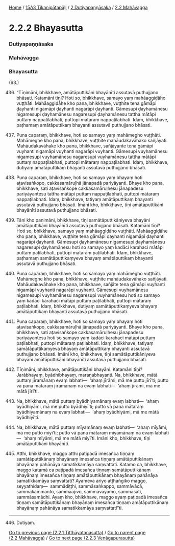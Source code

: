
[Home](/) / [15A3 Tikanipātapāḷi](../../../15A3.md) / [2 Dutiyapaṇṇāsaka](../../2.md) / [2.2 Mahāvagga](../2.2.md)

# 2.2.2 Bhayasutta

### Dutiyapaṇṇāsaka

### Mahāvagga

### Bhayasutta

(63.)

436. “Tīṇimāni, bhikkhave, amātāputtikāni bhayānīti assutavā puthujjano bhāsati. Katamāni tīṇi? Hoti so, bhikkhave, samayo yaṃ mahāaggiḍāho vuṭṭhāti. Mahāaggiḍāhe kho pana, bhikkhave, vuṭṭhite tena gāmāpi ḍayhanti nigamāpi ḍayhanti nagarāpi ḍayhanti. Gāmesupi ḍayhamānesu nigamesupi ḍayhamānesu nagaresupi ḍayhamānesu tattha mātāpi puttaṃ nappaṭilabhati, puttopi mātaraṃ nappaṭilabhati. Idaṃ, bhikkhave, paṭhamaṃ amātāputtikaṃ bhayanti assutavā puthujjano bhāsati.

437. Puna caparaṃ, bhikkhave, hoti so samayo yaṃ mahāmegho vuṭṭhāti. Mahāmeghe kho pana, bhikkhave, vuṭṭhite mahāudakavāhako sañjāyati. Mahāudakavāhake kho pana, bhikkhave, sañjāyante tena gāmāpi vuyhanti nigamāpi vuyhanti nagarāpi vuyhanti. Gāmesupi vuyhamānesu nigamesupi vuyhamānesu nagaresupi vuyhamānesu tattha mātāpi puttaṃ nappaṭilabhati, puttopi mātaraṃ nappaṭilabhati. Idaṃ, bhikkhave, dutiyaṃ amātāputtikaṃ bhayanti assutavā puthujjano bhāsati.

438. Puna caparaṃ, bhikkhave, hoti so samayo yaṃ bhayaṃ hoti aṭavisaṅkopo, cakkasamāruḷhā jānapadā pariyāyanti. Bhaye kho pana, bhikkhave, sati aṭavisaṅkope cakkasamāruḷhesu jānapadesu pariyāyantesu tattha mātāpi puttaṃ nappaṭilabhati, puttopi mātaraṃ nappaṭilabhati. Idaṃ, bhikkhave, tatiyaṃ amātāputtikaṃ bhayanti assutavā puthujjano bhāsati. Imāni kho, bhikkhave, tīṇi amātāputtikāni bhayānīti assutavā puthujjano bhāsati.

439. Tāni kho panimāni, bhikkhave, tīṇi samātāputtikāniyeva bhayāni amātāputtikāni bhayānīti assutavā puthujjano bhāsati. Katamāni tīṇi? Hoti so, bhikkhave, samayo yaṃ mahāaggiḍāho vuṭṭhāti. Mahāaggiḍāhe kho pana, bhikkhave, vuṭṭhite tena gāmāpi ḍayhanti nigamāpi ḍayhanti nagarāpi ḍayhanti. Gāmesupi ḍayhamānesu nigamesupi ḍayhamānesu nagaresupi ḍayhamānesu hoti so samayo yaṃ kadāci karahaci mātāpi puttaṃ paṭilabhati, puttopi mātaraṃ paṭilabhati. Idaṃ, bhikkhave, paṭhamaṃ samātāputtikaṃyeva bhayaṃ amātāputtikaṃ bhayanti assutavā puthujjano bhāsati.

440. Puna caparaṃ, bhikkhave, hoti so samayo yaṃ mahāmegho vuṭṭhāti. Mahāmeghe kho pana, bhikkhave, vuṭṭhite mahāudakavāhako sañjāyati. Mahāudakavāhake kho pana, bhikkhave, sañjāte tena gāmāpi vuyhanti nigamāpi vuyhanti nagarāpi vuyhanti. Gāmesupi vuyhamānesu nigamesupi vuyhamānesu nagaresupi vuyhamānesu hoti so samayo yaṃ kadāci karahaci mātāpi puttaṃ paṭilabhati, puttopi mātaraṃ paṭilabhati. Idaṃ, bhikkhave, dutiyaṃ samātāputtikaṃyeva bhayaṃ amātāputtikaṃ bhayanti assutavā puthujjano bhāsati.

441. Puna caparaṃ, bhikkhave, hoti so samayo yaṃ bhayaṃ hoti aṭavisaṅkopo, cakkasamāruḷhā jānapadā pariyāyanti. Bhaye kho pana, bhikkhave, sati aṭavisaṅkope cakkasamāruḷhesu jānapadesu pariyāyantesu hoti so samayo yaṃ kadāci karahaci mātāpi puttaṃ paṭilabhati, puttopi mātaraṃ paṭilabhati. Idaṃ, bhikkhave, tatiyaṃ samātāputtikaṃyeva bhayaṃ amātāputtikaṃ bhayanti assutavā puthujjano bhāsati. Imāni kho, bhikkhave, tīṇi samātāputtikāniyeva bhayāni amātāputtikāni bhayānīti assutavā puthujjano bhāsati.

442. Tīṇimāni, bhikkhave, amātāputtikāni bhayāni. Katamāni tīṇi? Jarābhayaṃ, byādhibhayaṃ, maraṇabhayanti. Na, bhikkhave, mātā puttaṃ jīramānaṃ evaṃ labhati—  ‘ahaṃ jīrāmi, mā me putto jīrī’ti; putto vā pana mātaraṃ jīramānaṃ na evaṃ labhati—  ‘ahaṃ jīrāmi, mā me mātā jīrī’ti.

443. Na, bhikkhave, mātā puttaṃ byādhiyamānaṃ evaṃ labhati—  ‘ahaṃ byādhiyāmi, mā me putto byādhiyī’ti; putto vā pana mātaraṃ byādhiyamānaṃ na evaṃ labhati—  ‘ahaṃ byādhiyāmi, mā me mātā byādhiyī’ti.

444. Na, bhikkhave, mātā puttaṃ mīyamānaṃ evaṃ labhati—  ‘ahaṃ mīyāmi, mā me putto mīyī’ti; putto vā pana mātaraṃ mīyamānaṃ na evaṃ labhati—  ‘ahaṃ mīyāmi, mā me mātā mīyī’ti. Imāni kho, bhikkhave, tīṇi amātāputtikāni bhayānīti.

445. Atthi, bhikkhave, maggo atthi paṭipadā imesañca tiṇṇaṃ samātāputtikānaṃ bhayānaṃ imesañca tiṇṇaṃ amātāputtikānaṃ bhayānaṃ pahānāya samatikkamāya saṃvattati. Katamo ca, bhikkhave, maggo katamā ca paṭipadā imesañca tiṇṇaṃ samātāputtikānaṃ bhayānaṃ imesañca tiṇṇaṃ amātāputtikānaṃ bhayānaṃ pahānāya samatikkamāya saṃvattati? Ayameva ariyo aṭṭhaṅgiko maggo, seyyathidaṃ—  sammādiṭṭhi, sammāsaṅkappo, sammāvācā, sammākammanto, sammāājīvo, sammāvāyāmo, sammāsati, sammāsamādhi. Ayaṃ kho, bhikkhave, maggo ayaṃ paṭipadā imesañca tiṇṇaṃ samātāputtikānaṃ bhayānaṃ imesañca tiṇṇaṃ amātāputtikānaṃ bhayānaṃ pahānāya samatikkamāya saṃvattatī”ti.

---

446. Dutiyaṃ.



[Go to previous page (2.2.1 Titthāyatanasutta)](2.2.1.md) / [Go to parent page (2.2 Mahāvagga)](../2.2.md) / [Go to next page (2.2.3 Venāgapurasutta)](2.2.3.md)


